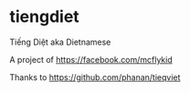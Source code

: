 # tiengdiet
Tiếng Diệt aka Dietnamese  

A project of https://facebook.com/mcflykid

Thanks to https://github.com/phanan/tieqviet
